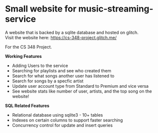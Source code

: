 # Small website for music-streaming-service

A website that is backed by a sqlite database and hosted on glitch.  
Visit the website here: https://cs-348-project.glitch.me/

For the CS 348 Project.

**Working Features**
* Adding Users to the service
* Searching for playlists and see who created them
* Search for what songs another user has listened to
* Search for songs by a specfic artist
* Update user account type from Standard to Premium and vice versa
* See website stats like number of user, artists, and the top song on the website!

**SQL Related Features**
* Relational database using sqlite3 - 10+ tables
* Indexes on certain columns to support faster searching
* Concurrency control for update and insert queries
